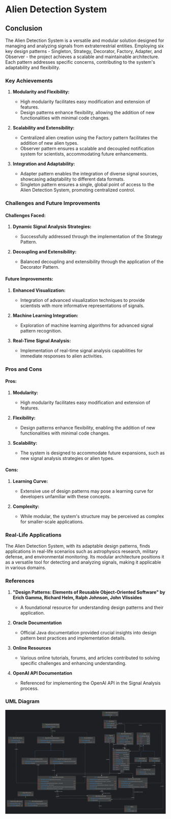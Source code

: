 # Alien Detection System

## Conclusion

The Alien Detection System is a versatile and modular solution designed for managing and analyzing signals from extraterrestrial entities. Employing six key design patterns - Singleton, Strategy, Decorator, Factory, Adapter, and Observer - the project achieves a scalable and maintainable architecture. Each pattern addresses specific concerns, contributing to the system's adaptability and flexibility.

### Key Achievements

1. **Modularity and Flexibility:**
   - High modularity facilitates easy modification and extension of features.
   - Design patterns enhance flexibility, allowing the addition of new functionalities with minimal code changes.

2. **Scalability and Extensibility:**
   - Centralized alien creation using the Factory pattern facilitates the addition of new alien types.
   - Observer pattern ensures a scalable and decoupled notification system for scientists, accommodating future enhancements.

3. **Integration and Adaptability:**
   - Adapter pattern enables the integration of diverse signal sources, showcasing adaptability to different data formats.
   - Singleton pattern ensures a single, global point of access to the Alien Detection System, promoting centralized control.

### Challenges and Future Improvements

#### Challenges Faced:

1. **Dynamic Signal Analysis Strategies:**
   - Successfully addressed through the implementation of the Strategy Pattern.

2. **Decoupling and Extensibility:**
   - Balanced decoupling and extensibility through the application of the Decorator Pattern.

#### Future Improvements:

1. **Enhanced Visualization:**
   - Integration of advanced visualization techniques to provide scientists with more informative representations of signals.

2. **Machine Learning Integration:**
   - Exploration of machine learning algorithms for advanced signal pattern recognition.

3. **Real-Time Signal Analysis:**
   - Implementation of real-time signal analysis capabilities for immediate responses to alien activities.

### Pros and Cons

#### Pros:

1. **Modularity:**
   - High modularity facilitates easy modification and extension of features.

2. **Flexibility:**
   - Design patterns enhance flexibility, enabling the addition of new functionalities with minimal code changes.

3. **Scalability:**
   - The system is designed to accommodate future expansions, such as new signal analysis strategies or alien types.

#### Cons:

1. **Learning Curve:**
   - Extensive use of design patterns may pose a learning curve for developers unfamiliar with these concepts.

2. **Complexity:**
   - While modular, the system's structure may be perceived as complex for smaller-scale applications.

### Real-Life Applications

The Alien Detection System, with its adaptable design patterns, finds applications in real-life scenarios such as astrophysics research, military defense, and environmental monitoring. Its modular architecture positions it as a versatile tool for detecting and analyzing signals, making it applicable in various domains.

### References

1. **"Design Patterns: Elements of Reusable Object-Oriented Software" by Erich Gamma, Richard Helm, Ralph Johnson, John Vlissides**
   - A foundational resource for understanding design patterns and their application.

2. **Oracle Documentation**
   - Official Java documentation provided crucial insights into design pattern best practices and implementation details.

3. **Online Resources**
   - Various online tutorials, forums, and articles contributed to solving specific challenges and enhancing understanding.

4. **OpenAI API Documentation**
   - Referenced for implementing the OpenAI API in the Signal Analysis process.

### UML Diagram
![UML Diagram](sdp_UML_diagram.png)

